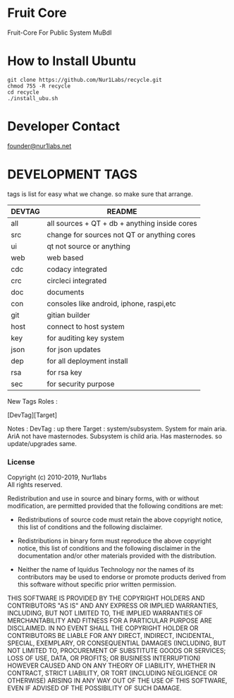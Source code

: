 Fruit Core
=====================================

Fruit-Core For Public System MuBdI

# How to Install Ubuntu
```
git clone https://github.com/Nur1Labs/recycle.git
chmod 755 -R recycle
cd recycle
./install_ubu.sh
```

# Developer Contact
founder@nur1labs.net

# DEVELOPMENT TAGS ##

tags is list for easy what we change. so make sure that arrange.

| DEVTAG | README                                        |
| ------ | --------------------------------------------- |
| all    | all sources + QT + db + anything inside cores |
| src    | change for sources not QT or anything cores   |
| ui     | qt not source or anything                     |
| web    | web based                                     |
| cdc    | codacy integrated                             |
| crc    | circleci integrated                           |
| doc    | documents                                     |
| con    | consoles like android, iphone, raspi,etc      |
| git    | gitian builder                                |
| host   | connect to host system                        |
| key    | for auditing key system			 |
| json   | for json updates				 |
| dep    | for all deployment install                    |
| rsa    | for rsa key                                   |
| sec    | for security purpose                          |

New Tags Roles :

[DevTag][Target]

Notes :
DevTag : up there
Target : system/subsystem. System for main aria. AriA not have masternodes. Subsystem is child aria. Has masternodes. so update/upgrades same.

### License

Copyright (c) 2010-2019, Nur1labs  
All rights reserved.

Redistribution and use in source and binary forms, with or without
modification, are permitted provided that the following conditions are met:

* Redistributions of source code must retain the above copyright notice, this
  list of conditions and the following disclaimer.

* Redistributions in binary form must reproduce the above copyright notice,
  this list of conditions and the following disclaimer in the documentation
  and/or other materials provided with the distribution.

* Neither the name of Iquidus Technology nor the names of its
  contributors may be used to endorse or promote products derived from
  this software without specific prior written permission.

THIS SOFTWARE IS PROVIDED BY THE COPYRIGHT HOLDERS AND CONTRIBUTORS "AS IS"
AND ANY EXPRESS OR IMPLIED WARRANTIES, INCLUDING, BUT NOT LIMITED TO, THE
IMPLIED WARRANTIES OF MERCHANTABILITY AND FITNESS FOR A PARTICULAR PURPOSE ARE
DISCLAIMED. IN NO EVENT SHALL THE COPYRIGHT HOLDER OR CONTRIBUTORS BE LIABLE
FOR ANY DIRECT, INDIRECT, INCIDENTAL, SPECIAL, EXEMPLARY, OR CONSEQUENTIAL
DAMAGES (INCLUDING, BUT NOT LIMITED TO, PROCUREMENT OF SUBSTITUTE GOODS OR
SERVICES; LOSS OF USE, DATA, OR PROFITS; OR BUSINESS INTERRUPTION) HOWEVER
CAUSED AND ON ANY THEORY OF LIABILITY, WHETHER IN CONTRACT, STRICT LIABILITY,
OR TORT (INCLUDING NEGLIGENCE OR OTHERWISE) ARISING IN ANY WAY OUT OF THE USE
OF THIS SOFTWARE, EVEN IF ADVISED OF THE POSSIBILITY OF SUCH DAMAGE.
